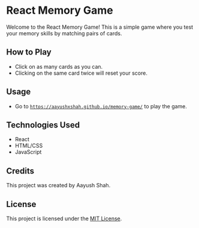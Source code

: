 # React Memory Game

Welcome to the React Memory Game! This is a simple game where you test your memory skills by matching pairs of cards.

## How to Play

- Click on as many cards as you can.
- Clicking on the same card twice will reset your score.

## Usage

- Go to [`https://aayushxshah.github.io/memory-game/`](https://aayushxshah.github.io/memory-game/) to play the game.

## Technologies Used

- React
- HTML/CSS
- JavaScript

## Credits

This project was created by Aayush Shah.

## License

This project is licensed under the [MIT License](LICENSE).
